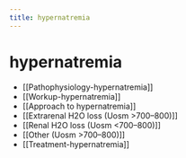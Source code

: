 ```yaml
---
title: hypernatremia
---
```


# hypernatremia

- [[Pathophysiology-hypernatremia]]
- [[Workup-hypernatremia]]
- [[Approach to hypernatremia]]
- [[Extrarenal H2O loss (Uosm >700–800)]]
- [[Renal H2O loss (Uosm <700–800)]]
- [[Other (Uosm >700–800)]]
- [[Treatment-hypernatremia]]
